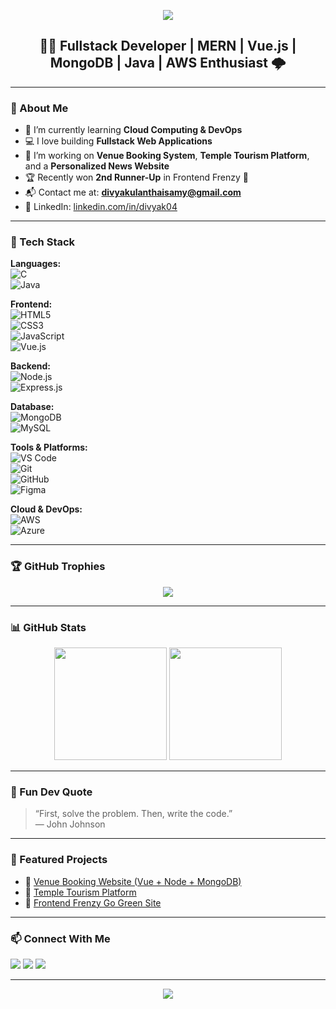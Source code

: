 <!-- Banner Image -->
<p align="center">
  <img src="https://capsule-render.vercel.app/api?type=waving&color=0:7F7FD5,50:86A8E7,100:91EAE4&height=200&section=header&text=Hi%20I'm%20Divya%20K👋&fontSize=40&fontColor=ffffff" />
</p>

<h2 align="center">👩‍💻 Fullstack Developer | MERN | Vue.js | MongoDB | Java | AWS Enthusiast 🌩️</h2>

---

### 💫 About Me

- 🌱 I’m currently learning **Cloud Computing & DevOps**
- 💻 I love building **Fullstack Web Applications**
- 🧠 I’m working on **Venue Booking System**, **Temple Tourism Platform**, and a **Personalized News Website**
- 🏆 Recently won **2nd Runner-Up** in Frontend Frenzy 🌿
- 📬 Contact me at: **divyakulanthaisamy@gmail.com**
- 💼 LinkedIn: [linkedin.com/in/divyak04](https://www.linkedin.com/in/divyak04/)

---

### 🔧 Tech Stack

**Languages:**  
![C](https://img.shields.io/badge/C-blue?style=flat-square&logo=c)  
![Java](https://img.shields.io/badge/Java-orange?style=flat-square&logo=java)

**Frontend:**  
![HTML5](https://img.shields.io/badge/HTML5-E34F26?style=flat-square&logo=html5)  
![CSS3](https://img.shields.io/badge/CSS3-1572B6?style=flat-square&logo=css3)  
![JavaScript](https://img.shields.io/badge/JavaScript-F7DF1E?style=flat-square&logo=javascript)  
![Vue.js](https://img.shields.io/badge/Vue.js-4FC08D?style=flat-square&logo=vue.js)

**Backend:**  
![Node.js](https://img.shields.io/badge/Node.js-339933?style=flat-square&logo=node.js)  
![Express.js](https://img.shields.io/badge/Express.js-000000?style=flat-square&logo=express)

**Database:**  
![MongoDB](https://img.shields.io/badge/MongoDB-47A248?style=flat-square&logo=mongodb)  
![MySQL](https://img.shields.io/badge/MySQL-00758F?style=flat-square&logo=mysql)

**Tools & Platforms:**  
![VS Code](https://img.shields.io/badge/VSCode-007ACC?style=flat-square&logo=visual-studio-code)  
![Git](https://img.shields.io/badge/Git-F05032?style=flat-square&logo=git)  
![GitHub](https://img.shields.io/badge/GitHub-181717?style=flat-square&logo=github)  
![Figma](https://img.shields.io/badge/Figma-F24E1E?style=flat-square&logo=figma)

**Cloud & DevOps:**  
![AWS](https://img.shields.io/badge/AWS-FF9900?style=flat-square&logo=amazonaws)  
![Azure](https://img.shields.io/badge/Microsoft%20Azure-0078D4?style=flat-square&logo=microsoft-azure)

---

### 🏆 GitHub Trophies

<p align="center">
  <img src="https://github-profile-trophy.vercel.app/?username=Divyak-04&theme=radical&no-frame=true&column=7" />
</p>

---

### 📊 GitHub Stats

<p align="center">
  <img src="https://github-readme-stats.vercel.app/api?username=Divyak-04&show_icons=true&theme=tokyonight" height="180px"/>
  <img src="https://github-readme-stats.vercel.app/api/top-langs/?username=Divyak-04&layout=compact&theme=tokyonight" height="180px"/>
</p>

---

### 🧠 Fun Dev Quote

> “First, solve the problem. Then, write the code.”  
> — John Johnson

---

### 📌 Featured Projects

- 🔗 [Venue Booking Website (Vue + Node + MongoDB)](https://github.com/Divyak-04/venue-booking)
- 🔗 [Temple Tourism Platform](https://github.com/Divyak-04/temple-tourism)
- 🔗 [Frontend Frenzy Go Green Site](https://github.com/Divyak-04/frontend-frenzy)

---

### 📫 Connect With Me

<p align="left">
  <a href="mailto:divyakulanthaisamy@gmail.com"><img src="https://img.shields.io/badge/Gmail-D14836?style=flat-square&logo=gmail&logoColor=white"/></a>
  <a href="https://www.linkedin.com/in/divyak04/"><img src="https://img.shields.io/badge/LinkedIn-blue?style=flat-square&logo=linkedin&logoColor=white"/></a>
  <a href="https://github.com/Divyak-04"><img src="https://img.shields.io/badge/GitHub-100000?style=flat-square&logo=github&logoColor=white"/></a>
</p>

---

<p align="center">
  <img src="https://readme-typing-svg.herokuapp.com?font=Fira+Code&duration=3000&pause=1000&color=00F7FF&width=435&lines=Thanks+for+visiting+my+profile!;Happy+Coding+💻+🌱" />
</p>

